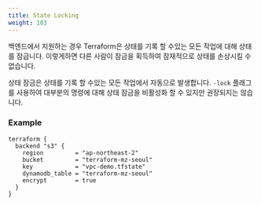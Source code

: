 ```yaml
---
title: State Locking
weight: 103
---
```


백엔드에서 지원하는 경우 Terraform은 상태를 기록 할 수있는 모든 작업에 대해 상태를 잠급니다. 이렇게하면 다른 사람이 잠금을 획득하여 잠재적으로 상태를 손상시킬 수 없습니다.

상태 잠금은 상태를 기록 할 수있는 모든 작업에서 자동으로 발생합니다. `-lock` 플래그를 사용하여 대부분의 명령에 대해 상태 잠금을 비활성화 할 수 있지만 권장되지는 않습니다.

### Example

```hcl
terraform {
  backend "s3" {
    region         = "ap-northeast-2"
    bucket         = "terraform-mz-seoul"
    key            = "vpc-demo.tfstate"
    dynamodb_table = "terraform-mz-seoul"
    encrypt        = true
  }
}
```
